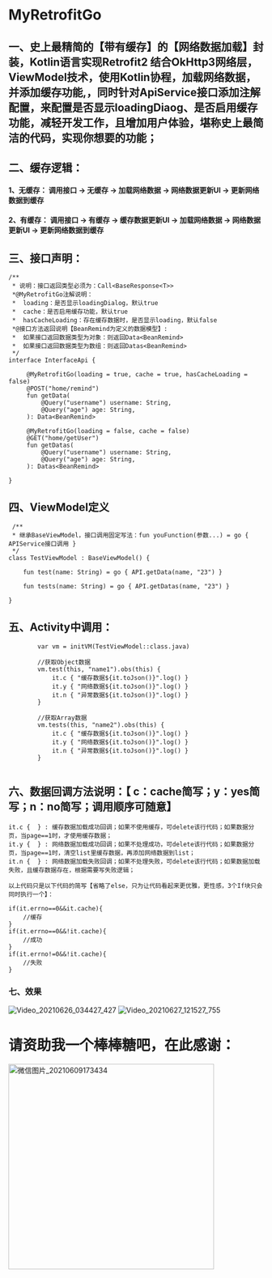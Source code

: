 # MyRetrofitGo
## 一、史上最精简的【带有缓存】的【网络数据加载】封装，Kotlin语言实现Retrofit2 结合OkHttp3网络层，ViewModel技术，使用Kotlin协程，加载网络数据，并添加缓存功能,，同时针对ApiService接口添加注解配置，来配置是否显示loadingDiaog、是否启用缓存功能，减轻开发工作，且增加用户体验，堪称史上最简洁的代码，实现你想要的功能；


## 二、缓存逻辑：
####           1、无缓存：  调用接口 -> 无缓存 -> 加载网络数据   ->  网络数据更新UI -> 更新网络数据到缓存
####           2、有缓存：  调用接口 -> 有缓存 -> 缓存数据更新UI ->  加载网络数据   -> 网络数据更新UI  -> 更新网络数据到缓存


## 三、接口声明：
```
/**
 * 说明：接口返回类型必须为：Call<BaseResponse<T>>
 *@MyRetrofitGo注解说明：
 *  loading：是否显示loadingDialog，默认true
 *  cache：是否启用缓存功能，默认true
 *  hasCacheLoading：存在缓存数据时，是否显示loading，默认false
 *@接口方法返回说明【BeanRemind为定义的数据模型】:
 *  如果接口返回数据类型为对象：则返回Data<BeanRemind>
 *  如果接口返回数据类型为数组：则返回Datas<BeanRemind>
 */
interface InterfaceApi {

     @MyRetrofitGo(loading = true, cache = true, hasCacheLoading = false)
     @POST("home/remind")
     fun getData(
         @Query("username") username: String,
         @Query("age") age: String,
     ): Data<BeanRemind>
 
     @MyRetrofitGo(loading = false, cache = false)
     @GET("home/getUser")
     fun getDatas(
         @Query("username") username: String,
         @Query("age") age: String,
     ): Datas<BeanRemind>

}
```

## 四、ViewModel定义

```
 /**
 * 继承BaseViewModel，接口调用固定写法：fun youFunction(参数...) = go { APIService接口调用 }
 */
class TestViewModel : BaseViewModel() {

    fun test(name: String) = go { API.getData(name, "23") }

    fun tests(name: String) = go { API.getDatas(name, "23") }
 
}
```

## 五、Activity中调用：
```
        var vm = initVM(TestViewModel::class.java)

        //获取Object数据
        vm.test(this, "name1").obs(this) {
            it.c { "缓存数据${it.toJson()}".log() } 
            it.y { "网络数据${it.toJson()}".log() } 
            it.n { "异常数据${it.toJson()}".log() } 
        }

        //获取Array数据
        vm.tests(this, "name2").obs(this) {
            it.c { "缓存数据${it.toJson()}".log() } 
            it.y { "网络数据${it.toJson()}".log() } 
            it.n { "异常数据${it.toJson()}".log() } 
        }
        
```
## 六、数据回调方法说明：【 c：cache简写；y：yes简写；n：no简写；调用顺序可随意】

```
it.c {  } : 缓存数据加载成功回调；如果不使用缓存，可delete该行代码；如果数据分页，当page==1时，才使用缓存数据；
it.y {  } : 网络数据加载成功回调；如果不处理成功，可delete该行代码；如果数据分页，当page==1时，清空list里缓存数据，再添加网络数据到list；
it.n {  } : 网络数据加载失败回调；如果不处理失败，可delete该行代码；如果数据加载失败，且缓存数据存在，根据需要写失败逻辑；

以上代码只是以下代码的简写【省略了else，只为让代码看起来更优雅，更性感，3个If块只会同时执行一个】：

if(it.errno==0&&it.cache){
    //缓存
}
if(it.errno==0&&!it.cache){
    //成功
}
if(it.errno!=0&&!it.cache){
    //失败
}

```

### 七、效果
![Video_20210626_034427_427](https://user-images.githubusercontent.com/4067327/123506188-91d41a80-d695-11eb-96aa-183b7d49325d.gif) ![Video_20210627_121527_755](https://user-images.githubusercontent.com/4067327/123532635-95bd7680-d741-11eb-9c58-7e89069f31e0.gif)

# 请资助我一个棒棒糖吧，在此感谢：

<img width="406" alt="微信图片_20210609173434" src="https://user-images.githubusercontent.com/4067327/121332592-989b2780-c94a-11eb-9543-a4e00db3b759.png"> 


